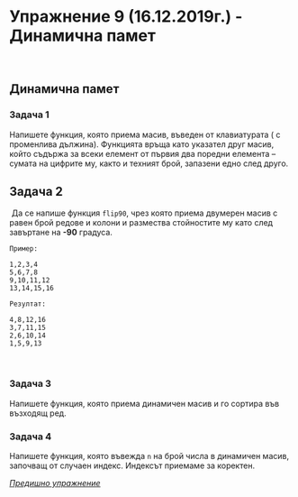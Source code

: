 # Упражнение 9 (16.12.2019г.) - Динамична памет
​
## Динамична памет

### Задача 1
Напишете функция, която приема масив, въведен от клавиатурата ( с променлива дължина). Функцията връща като указател друг масив, който съдържа за всеки елемент от първия два поредни елемента – сумата на цифрите му, както и техният брой, запазени едно след друго.

## Задача 2
​
Да се напише функция `flip90`, чрез която приема двумерен масив с равен брой редове и колони и размества стойностите му като след завъртане на **-90** градуса.
​
```
Пример:
​
1,2,3,4
5,6,7,8
9,10,11,12
13,14,15,16
​
Резултат:
​
4,8,12,16
3,7,11,15
2,6,10,14
1,5,9,13
```
​

### Задача 3
Напишете функция, която приема динамичен масив и го сортира във възходящ ред.

### Задача 4
Напишете функция, която въвежда `n` на брой числа в динамичен масив, започващ от случаен индекс. Индексът приемаме за коректен.
 
[*Предишно упражнение*](../lab8)